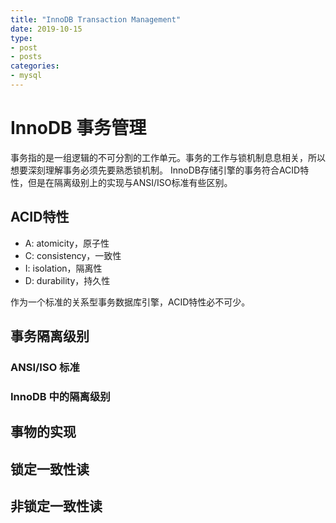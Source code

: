```yaml
---
title: "InnoDB Transaction Management"
date: 2019-10-15
type:
- post
- posts
categories:
- mysql
---
```


# InnoDB 事务管理

事务指的是一组逻辑的不可分割的工作单元。事务的工作与锁机制息息相关，所以想要深刻理解事务必须先要熟悉锁机制。
InnoDB存储引擎的事务符合ACID特性，但是在隔离级别上的实现与ANSI/ISO标准有些区别。

## ACID特性

- A: atomicity，原子性
- C: consistency，一致性
- I: isolation，隔离性
- D: durability，持久性

作为一个标准的关系型事务数据库引擎，ACID特性必不可少。

## 事务隔离级别

### ANSI/ISO 标准

### InnoDB 中的隔离级别

## 事物的实现

## 锁定一致性读

## 非锁定一致性读
